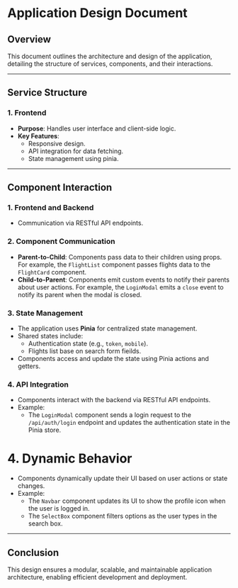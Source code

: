 # Application Design Document

## Overview

This document outlines the architecture and design of the application, detailing the structure of services, components, and their interactions.

---

## Service Structure

### 1. Frontend

- **Purpose**: Handles user interface and client-side logic.
- **Key Features**:
  - Responsive design.
  - API integration for data fetching.
  - State management using pinia.

---

## Component Interaction

### 1. Frontend and Backend

- Communication via RESTful API endpoints.

### 2. Component Communication

- **Parent-to-Child**: Components pass data to their children using props. For example, the `FlightList` component passes flights data to the `FlightCard` component.
- **Child-to-Parent**: Components emit custom events to notify their parents about user actions. For example, the `LoginModal` emits a `close` event to notify its parent when the modal is closed.

### 3. State Management

- The application uses **Pinia** for centralized state management.
- Shared states include:
  - Authentication state (e.g., `token`, `mobile`).
  - Flights list base on search form fieilds.
- Components access and update the state using Pinia actions and getters.

### 4. API Integration

- Components interact with the backend via RESTful API endpoints.
- Example:
  - The `LoginModal` component sends a login request to the `/api/auth/login` endpoint and updates the authentication state in the Pinia store.

# 4. Dynamic Behavior

- Components dynamically update their UI based on user actions or state changes.
- Example:
  - The `Navbar` component updates its UI to show the profile icon when the user is logged in.
  - The `SelectBox` component filters options as the user types in the search box.

---

## Conclusion

This design ensures a modular, scalable, and maintainable application architecture, enabling efficient development and deployment.
